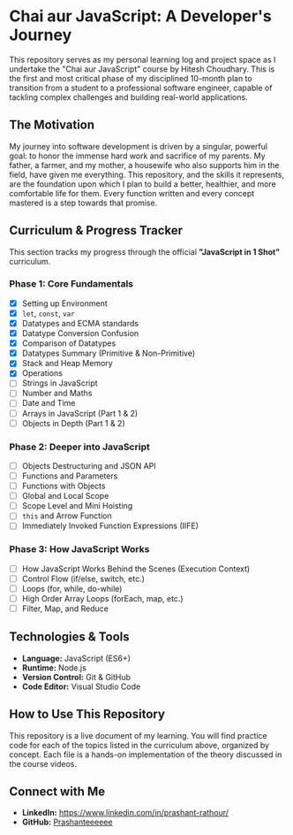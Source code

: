 # Chai aur JavaScript: A Developer's Journey

This repository serves as my personal learning log and project space as I undertake the "Chai aur JavaScript" course by Hitesh Choudhary. This is the first and most critical phase of my disciplined 10-month plan to transition from a student to a professional software engineer, capable of tackling complex challenges and building real-world applications.

## The Motivation

My journey into software development is driven by a singular, powerful goal: to honor the immense hard work and sacrifice of my parents. My father, a farmer, and my mother, a housewife who also supports him in the field, have given me everything. This repository, and the skills it represents, are the foundation upon which I plan to build a better, healthier, and more comfortable life for them. Every function written and every concept mastered is a step towards that promise.

## Curriculum & Progress Tracker

This section tracks my progress through the official **"JavaScript in 1 Shot"** curriculum.

### Phase 1: Core Fundamentals

- [x] Setting up Environment
- [x] `let`, `const`, `var`
- [x] Datatypes and ECMA standards
- [x] Datatype Conversion Confusion
- [x] Comparison of Datatypes
- [x] Datatypes Summary (Primitive & Non-Primitive)
- [x] Stack and Heap Memory
- [x] Operations
- [ ] Strings in JavaScript
- [ ] Number and Maths
- [ ] Date and Time
- [ ] Arrays in JavaScript (Part 1 & 2)
- [ ] Objects in Depth (Part 1 & 2)

### Phase 2: Deeper into JavaScript

- [ ] Objects Destructuring and JSON API
- [ ] Functions and Parameters
- [ ] Functions with Objects
- [ ] Global and Local Scope
- [ ] Scope Level and Mini Hoisting
- [ ] `this` and Arrow Function
- [ ] Immediately Invoked Function Expressions (IIFE)

### Phase 3: How JavaScript Works

- [ ] How JavaScript Works Behind the Scenes (Execution Context)
- [ ] Control Flow (if/else, switch, etc.)
- [ ] Loops (for, while, do-while)
- [ ] High Order Array Loops (forEach, map, etc.)
- [ ] Filter, Map, and Reduce

## Technologies & Tools

* **Language:** JavaScript (ES6+)
* **Runtime:** Node.js
* **Version Control:** Git & GitHub
* **Code Editor:** Visual Studio Code

## How to Use This Repository

This repository is a live document of my learning. You will find practice code for each of the topics listed in the curriculum above, organized by concept. Each file is a hands-on implementation of the theory discussed in the course videos.

## Connect with Me

* **LinkedIn:** https://www.linkedin.com/in/prashant-rathour/
* **GitHub:** [Prashanteeeeee](https://github.com/Prashanteeeee)
